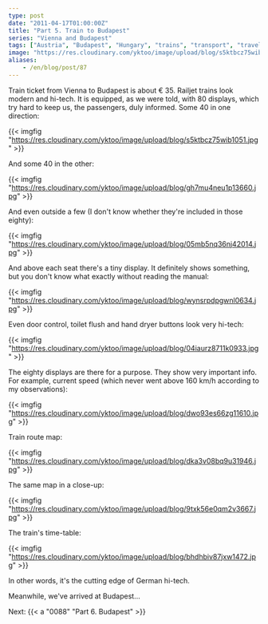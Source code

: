 ```yaml
---
type: post
date: "2011-04-17T01:00:00Z"
title: "Part 5. Train to Budapest"
series: "Vienna and Budapest"
tags: ["Austria", "Budapest", "Hungary", "trains", "transport", "travel", "Vienna"]
image: "https://res.cloudinary.com/yktoo/image/upload/blog/s5ktbcz75wib1051.jpg"
aliases:
    - /en/blog/post/87
---
```


Train ticket from Vienna to Budapest is about € 35. Railjet trains look modern and hi-tech. It is equipped, as we were told, with 80 displays, which try hard to keep us, the passengers, duly informed. Some 40 in one direction:

{{< imgfig "https://res.cloudinary.com/yktoo/image/upload/blog/s5ktbcz75wib1051.jpg" >}}

<!--more-->

And some 40 in the other:

{{< imgfig "https://res.cloudinary.com/yktoo/image/upload/blog/gh7mu4neu1p13660.jpg" >}}

And even outside a few (I don't know whether they're included in those eighty):

{{< imgfig "https://res.cloudinary.com/yktoo/image/upload/blog/05mb5nq36nj42014.jpg" >}}

And above each seat there's a tiny display. It definitely shows something, but you don't know what exactly without reading the manual:

{{< imgfig "https://res.cloudinary.com/yktoo/image/upload/blog/wynsrpdpgwnl0634.jpg" >}}

Even door control, toilet flush and hand dryer buttons look very hi-tech:

{{< imgfig "https://res.cloudinary.com/yktoo/image/upload/blog/04iaurz8711k0933.jpg" >}}

The eighty displays are there for a purpose. They show very important info. For example, current speed (which never went above 160 km/h according to my observations):

{{< imgfig "https://res.cloudinary.com/yktoo/image/upload/blog/dwo93es66zg11610.jpg" >}}

Train route map:

{{< imgfig "https://res.cloudinary.com/yktoo/image/upload/blog/dka3v08bq9u31946.jpg" >}}

The same map in a close-up:

{{< imgfig "https://res.cloudinary.com/yktoo/image/upload/blog/9txk56e0qm2v3667.jpg" >}}

The train's time-table:

{{< imgfig "https://res.cloudinary.com/yktoo/image/upload/blog/bhdhbiv87jxw1472.jpg" >}}

In other words, it's the cutting edge of German hi-tech.

Meanwhile, we've arrived at Budapest…

Next: {{< a "0088" "Part 6. Budapest" >}}
